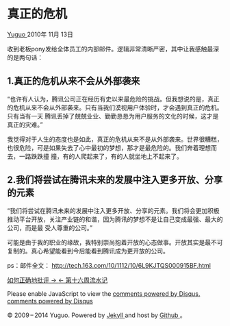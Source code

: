 #  真正的危机

[ Yuguo ](http://yuguo.us) 2010年 11月 13日

收到老板pony发给全体员工的内部邮件。逻辑非常清晰严密，其中让我感触最深的是两句话：

##  1.真正的危机从来不会从外部袭来

“也许有人认为，腾讯公司正在经历有史以来最危险的挑战。但我想说的是，真正的危机从来不会从外部袭来。只有当我们漠视用户体验时，才会遇到真正的危机。只有当有一天
腾讯丢掉了兢兢业业、勤勤恳恳为用户服务的文化的时候，这才是真正的灾难。”

我觉得对于人生的态度也是如此，真正的危机从来不是从外部袭来。世界很糟糕，也很危险，可是如果失去了心中最初的梦想，那才是最危险的。我们奔着理想而去，一路跌跌撞
撞，有的人爬起来了，有的人就坐地上不起来了。

##  2.我们将尝试在腾讯未来的发展中注入更多开放、分享的元素

“我们将尝试在腾讯未来的发展中注入更多开放、分享的元素。我们将会更加积极推动平台开放，关注产业链的和谐，因为腾讯的梦想不是让自己变成最强、最大的公司，而是最
受人尊重的公司。”

可能是由于我的职业的缘故，我特别崇尚抱着开放的心态做事。开放其实是最不可复制的。真心希望能看到今后能看到腾讯成为更开放的公司。

ps：邮件全文： [ http://tech.163.com/10/1112/10/6L9KJTQS000915BF.html
](http://tech.163.com/10/1112/10/6L9KJTQS000915BF.html)

[ 如何正确地批评 → ](/weblog/comment-rightly/) [ ← 第十六周流水记 ](/weblog/week-16/)

Please enable JavaScript to view the [ comments powered by Disqus.
](http://disqus.com/?ref_noscript) [ comments powered by  Disqus
](http://disqus.com)

© 2009 – 2014 Yuguo. Powered by [ Jekyll ](https://github.com/mojombo/jekyll)
and host by [ Github ](https://github.com/yuguo) 。

